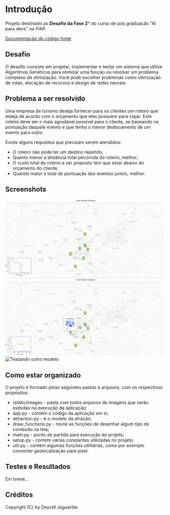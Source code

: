 # Introdução
Projeto destinado ao **Desafio da Fase 2*** do curso de pós graduação "AI para devs" na FIAP.

[Documentação do código fonte](https://github.com/DeyvidJLira/fiap-iadev-project-fase2/wiki/Documenta%C3%A7%C3%A3o)

## Desafio 
O desafio consiste em projetar, implementar e testar um sistema que  utilize Algoritmos Genéticos para otimizar uma função ou resolver um problema complexo de otimização. Você pode escolher problemas como otimização de rotas, alocação de recursos e design de redes neurais. 

## Problema a ser resolvido
Uma empresa de turismo deseja fornecer para os clientes um roteiro que esteja de acordo com o orçamento que eles possuem para viajar. Este roteiro deve ser o mais agradável possível para o cliente, se baseando na pontuação daquele evento e que tenha o menor deslocamento de um evento para outro. 

Existe alguns requisitos que precisam serem atendidos:
- O roteiro não pode ter um destino repetido;
- Quanto menor a distância total pecorrida do roteiro, melhor;
- O custo total do roteiro a ser proposto tem que estar abaixo do orçamento do cliente;
- Quando maior o total de pontuação dos eventos juntos, melhor.

## Screenshots
![Processsando](https://github.com/DeyvidJLira/fiap-iadev-project-fase2/blob/main/static/images/screenshot_1.jpg)
![Processamento finalizado](https://github.com/DeyvidJLira/fiap-iadev-project-fase2/blob/main/static/images/screenshot_2.jpg)
![Testando outro modelo](https://github.com/DeyvidJLira/fiap-iadev-project-fase2/blob/main/images/static/screenshot_3.jpg)

## Como estar organizado
O projeto é formado pelas seguintes pastas e arquivos, com os respectivos propósitos:
- /static/images - pasta com todos arquivos de imagens que serão exibidas na execução da aplicação;
- app.py - contém o código da aplicação em si;
- attraction.py - é o modelo da atração;
- draw_functions.py - reúne as funções de desenhar algum tipo de conteúdo na tela;
- main.py - ponto de partida para execução do projeto;
- setup.py - contém várias constantes utilizadas no projeto;
- util.py - contém algumas funções utilitárias, como por exemplo converter geolocalização para pixel.

## Testes e Resultados
Em breve...

## Créditos
Copyright (C) by Deyvid Jaguaribe
